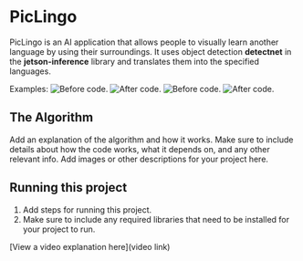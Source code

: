 # PicLingo

 PicLingo is an AI application that allows people to visually learn another language by using their surroundings. It uses object detection **detectnet** in the 
 **jetson-inference** library and translates them into the specified languages.

Examples:
![Before code.](https://i.imgur.com/1ZMmiGh.jpg)
![After code.](https://imgur.com/0LmBMh2)
![Before code.](https://imgur.com/ItLNxh0)
![After code.](https://imgur.com/6ReM4Bj)
## The Algorithm

Add an explanation of the algorithm and how it works. Make sure to include details about how the code works, what it depends on, and any other relevant info. Add images or other descriptions for your project here. 

## Running this project

1. Add steps for running this project.
2. Make sure to include any required libraries that need to be installed for your project to run.

[View a video explanation here](video link)

